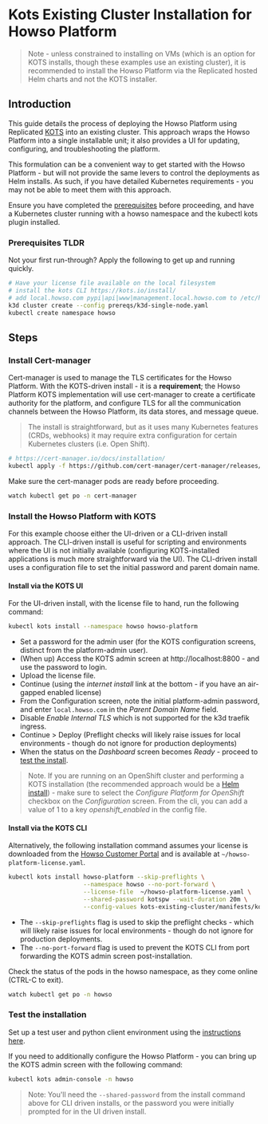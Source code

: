 # Kots Existing Cluster Installation for Howso Platform 

> Note - unless constrained to installing on VMs (which is an option for KOTS installs, though these examples use an existing cluster), it is recommended to install the Howso Platform via the Replicated hosted Helm charts and not the KOTS installer.

## Introduction

This guide details the process of deploying the Howso Platform using Replicated [KOTS](https://kots.io/) into an existing cluster.  This approach wraps the Howso Platform into a single installable unit; it also provides a UI for updating, configuring, and troubleshooting the platform. 

This formulation can be a convenient way to get started with the Howso Platform - but will not provide the same levers to control the deployments as Helm installs.  As such, if you have detailed Kubernetes requirements - you may not be able to meet them with this approach. 

Ensure you have completed the [prerequisites](../prereqs/README.md) before proceeding, and have a Kubernetes cluster running with a howso namespace and the kubectl kots plugin installed.


### Prerequisites TLDR

Not your first run-through?  Apply the following to get up and running quickly. 
```sh
# Have your license file available on the local filesystem 
# install the kots CLI https://kots.io/install/
# add local.howso.com pypi|api|www|management.local.howso.com to /etc/hosts 
k3d cluster create --config prereqs/k3d-single-node.yaml
kubectl create namespace howso
```


## Steps

### Install Cert-manager

Cert-manager is used to manage the TLS certificates for the Howso Platform.  With the KOTS-driven install - it is a **requirement**; the Howso Platform KOTS implementation will use cert-manager to create a certificate authority for the platform, and configure TLS for all the communication channels between the Howso Platform, its data stores, and message queue. 

> The install is straightforward, but as it uses many Kubernetes features (CRDs, webhooks) it may require extra configuration for certain Kubernetes clusters (i.e. Open Shift).  

```sh
# https://cert-manager.io/docs/installation/ 
kubectl apply -f https://github.com/cert-manager/cert-manager/releases/download/v1.13.3/cert-manager.yaml
```

Make sure the cert-manager pods are ready before proceeding.  
```sh
watch kubectl get po -n cert-manager
```

### Install the Howso Platform with KOTS 

For this example choose either the UI-driven or a CLI-driven install approach.  The CLI-driven install is useful for scripting and environments where the UI is not initially available (configuring KOTS-installed applications is much more straightforward via the UI).  The CLI-driven install uses a configuration file to set the initial password and parent domain name.


#### Install via the KOTS UI

For the UI-driven install, with the license file to hand, run the following command: 

```sh
kubectl kots install --namespace howso howso-platform
```

- Set a password for the admin user (for the KOTS configuration screens, distinct from the platform-admin user).  
- (When up) Access the KOTS admin screen at http://localhost:8800 - and use the password to login.
- Upload the license file.
- Continue (using the _internet install_ link at the bottom - if you have an air-gapped enabled license)
- From the Configuration screen, note the initial platform-admin password, and enter `local.howso.com` in the _Parent Domain Name_ field.
- Disable _Enable Internal TLS_ which is not supported for the k3d traefik ingress.
- Continue > Deploy (Preflight checks will likely raise issues for local environments - though do not ignore for production deployments)
- When the status on the _Dashboard_ screen becomes _Ready_ - proceed to [test the install](#test-the-installation).

> Note. If you are running on an OpenShift cluster and performing a KOTS installation (the recommended approach would be a [Helm install](../helm-openshift/README.md)) - make sure to select the _Configure Platform for OpenShift_ checkbox on the _Configuration_ screen.  From the cli, you can add a value of 1 to a key _openshift_enabled_ in the config file.


#### Install via the KOTS CLI

Alternatively, the following installation command assumes your license is downloaded from the [Howso Customer Portal](https://portal.howso.com) and is available at `~/howso-platform-license.yaml`.

```sh
kubectl kots install howso-platform --skip-preflights \
                     --namespace howso --no-port-forward \
                     --license-file  ~/howso-platform-license.yaml \
                     --shared-password kotspw --wait-duration 20m \
                     --config-values kots-existing-cluster/manifests/kots-howso-platform.yaml
```

- The `--skip-preflights` flag is used to skip the preflight checks - which will likely raise issues for local environments - though do not ignore for production deployments.
- The `--no-port-forward` flag is used to prevent the KOTS CLI from port forwarding the KOTS admin screen post-installation.

Check the status of the pods in the howso namespace, as they come online (CTRL-C to exit).
```sh
watch kubectl get po -n howso
```


### Test the installation

Set up a test user and python client environment using the [instructions here](../common/README.md#login-to-the-howso-platform).

If you need to additionally configure the Howso Platform - you can bring up the KOTS admin screen with the following command:
```sh
kubectl kots admin-console -n howso
```

> Note: You'll need the `--shared-password` from the install command above for CLI driven installs, or the password you were initially prompted for in the UI driven install.
